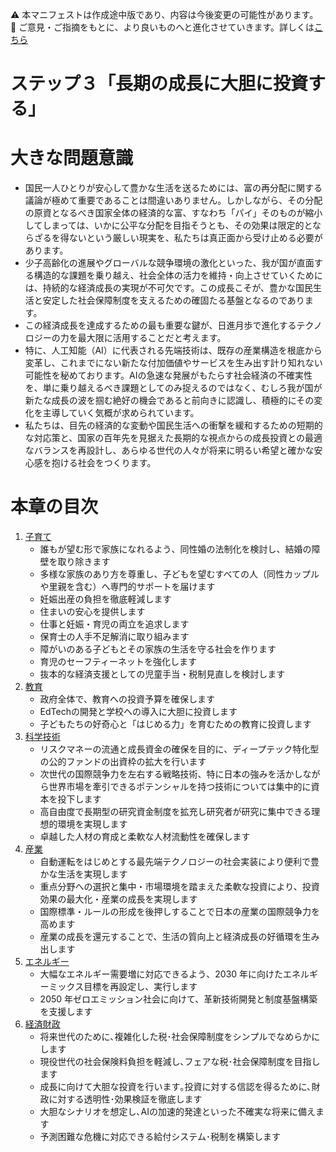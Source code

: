 ⚠️ 本マニフェストは作成途中版であり、内容は今後変更の可能性があります。  
💬 ご意見・ご指摘をもとに、より良いものへと進化させていきます。詳しくは[こちら](README.md#このマニフェスト自身もみんなの知恵を集めて改善していきます)

# ステップ３「長期の成長に大胆に投資する」

# 大きな問題意識

* 国民一人ひとりが安心して豊かな生活を送るためには、富の再分配に関する議論が極めて重要であることは間違いありません。しかしながら、その分配の原資となるべき国家全体の経済的な富、すなわち「パイ」そのものが縮小してしまっては、いかに公平な分配を目指そうとも、その効果は限定的とならざるを得ないという厳しい現実を、私たちは真正面から受け止める必要があります。  
* 少子高齢化の進展やグローバルな競争環境の激化といった、我が国が直面する構造的な課題を乗り越え、社会全体の活力を維持・向上させていくためには、持続的な経済成長の実現が不可欠です。この成長こそが、豊かな国民生活と安定した社会保障制度を支えるための確固たる基盤となるのであります。  
* この経済成長を達成するための最も重要な鍵が、日進月歩で進化するテクノロジーの力を最大限に活用することだと考えます。  
* 特に、人工知能（AI）に代表される先端技術は、既存の産業構造を根底から変革し、これまでにない新たな付加価値やサービスを生み出す計り知れない可能性を秘めております。AIの急速な発展がもたらす社会経済の不確実性を、単に乗り越えるべき課題としてのみ捉えるのではなく、むしろ我が国が新たな成長の波を掴む絶好の機会であると前向きに認識し、積極的にその変化を主導していく気概が求められています。  
* 私たちは、目先の経済的な変動や国民生活への衝撃を緩和するための短期的な対応策と、国家の百年先を見据えた長期的な視点からの成長投資との最適なバランスを再設計し、あらゆる世代の人々が将来に明るい希望と確かな安心感を抱ける社会をつくります。

# 本章の目次

1. [子育て](31_ステップ３子育て.md)  
   * 誰もが望む形で家族になれるよう、同性婚の法制化を検討し、結婚の障壁を取り除きます
   * 多様な家族のあり方を尊重し、子どもを望むすべての人（同性カップルや里親を含む）へ専門的サポートを届けます
   * 妊娠出産の負担を徹底軽減します  
   * 住まいの安心を提供します  
   * 仕事と妊娠・育児の両立を追求します  
   * 保育士の人手不足解消に取り組みます  
   * 障がいのある子どもとその家族の生活を守る社会を作ります  
   * 育児のセーフティーネットを強化します  
   * 抜本的な経済支援としての児童手当・税制見直しを検討します  
2. [教育](32_ステップ３教育.md)  
   * 政府全体で、教育への投資予算を確保します  
   * EdTechの開発と学校への導入に大胆に投資します  
   * 子どもたちの好奇心と「はじめる力」を育むための教育に投資します  
3. [科学技術](33_ステップ３科学技術.md)  
   * リスクマネーの流通と成長資金の確保を目的に、ディープテック特化型の公的ファンドの出資枠の拡大を行います  
   * 次世代の国際競争力を左右する戦略技術、特に日本の強みを活かしながら世界市場を牽引できるポテンシャルを持つ技術については集中的に資本を投下します  
   * 高自由度で長期型の研究資金制度を拡充し研究者が研究に集中できる理想的環境を実現します  
   * 卓越した人材の育成と柔軟な人材流動性を確保します  
4. [産業](34_ステップ３産業.md)  
   * 自動運転をはじめとする最先端テクノロジーの社会実装により便利で豊かな生活を実現します  
   * 重点分野への選択と集中・市場環境を踏まえた柔軟な投資により、投資効果の最大化・産業の成長を実現します  
   * 国際標準・ルールの形成を後押しすることで日本の産業の国際競争力を高めます  
   * 産業の成長を還元することで、生活の質向上と経済成長の好循環を生み出します  
5. [エネルギー](35_ステップ３エネルギー.md)
   * 大幅なエネルギー需要増に対応できるよう、2030 年に向けたエネルギーミックス目標を再設定し、実行します
   * 2050 年ゼロエミッション社会に向けて、革新技術開発と制度基盤構築を支援します
7. [経済財政](36_ステップ３経済財政.md)  
   * 将来世代のために､複雑化した税･社会保障制度をシンプルでなめらかにします  
   * 現役世代の社会保険料負担を軽減し､フェアな税･社会保障制度を目指します  
   * 成長に向けて大胆な投資を行います｡投資に対する信認を得るために､財政に対する透明性･効果検証を徹底します  
   * 大胆なシナリオを想定し､AIの加速的発達といった不確実な将来に備えます
   * 予測困難な危機に対応できる給付システム･税制を構築します


